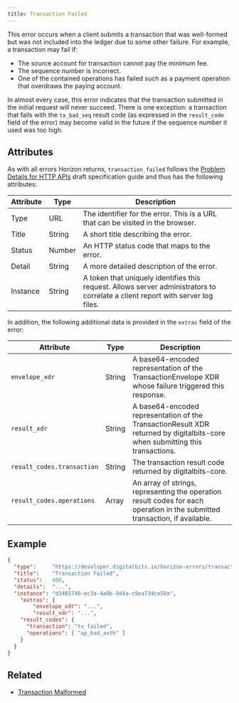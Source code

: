 ```yaml
---
title: Transaction Failed
---
```


This error occurs when a client submits a transaction that was well-formed but was not included into the ledger due to some other failure. For example, a transaction may fail if:

- The source account for transaction cannot pay the minimum fee.
- The sequence number is incorrect.
- One of the contained operations has failed such as a payment operation that overdraws the paying account.

In almost every case, this error indicates that the transaction submitted in the initial request will never succeed.  There is one exception: a transaction that fails with the `tx_bad_seq` result code (as expressed in the `result_code` field of the error) may become valid in the future if the sequence number it used was too high.

## Attributes

As with all errors Horizon returns, `transaction_failed` follows the [Problem Details for HTTP APIs](https://tools.ietf.org/html/draft-ietf-appsawg-http-problem-00) draft specification guide and thus has the following attributes:

| Attribute | Type   | Description                                                                                                                     |
| --------- | ----   | ------------------------------------------------------------------------------------------------------------------------------- |
| Type      | URL    | The identifier for the error.  This is a URL that can be visited in the browser.                                                |
| Title     | String | A short title describing the error.                                                                                             |
| Status    | Number | An HTTP status code that maps to the error.                                                                                     |
| Detail    | String | A more detailed description of the error.                                                                                       |
| Instance  | String | A token that uniquely identifies this request. Allows server administrators to correlate a client report with server log files. |

In addition, the following additional data is provided in the `extras` field of the error:

| Attribute                  | Type   | Description                                                                                                                 |
|----------------------------|--------|-----------------------------------------------------------------------------------------------------------------------------|
| `envelope_xdr`             | String | A base64-encoded representation of the TransactionEnvelope XDR whose failure triggered this response.                       |
| `result_xdr`               | String | A base64-encoded representation of the TransactionResult XDR returned by digitalbits-core when submitting this transactions.    |
| `result_codes.transaction` | String | The transaction result code returned by digitalbits-core.                                                                       |
| `result_codes.operations`  | Array  | An array of strings, representing the operation result codes for each operation in the submitted transaction, if available. |


## Example
```json
{
  "type":     "https://developer.digitalbits.io/horizon-errors/transaction_failed",
  "title":    "Transaction Failed",
  "status":   400,
  "details":  "...",
  "instance": "d3465740-ec3a-4a0b-9d4a-c9ea734ce58a",
	"extras": {
		"envelope_xdr": "...",
		"result_xdr": "...",
    "result_codes": {
      "transaction": "tx_failed",
      "operations": [ "op_bad_auth" ]
    }
  }
}
```

## Related

- [Transaction Malformed](./transaction-malformed.md)
